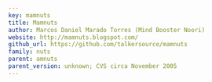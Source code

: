 ```yaml
---
key: mamnuts
title: Mamnuts
author: Marcos Daniel Marado Torres (Mind Booster Noori)
website: http://mamnuts.blogspot.com/
github_url: https://github.com/talkersource/mamnuts
family: nuts
parent: amnuts
parent_version: unknown; CVS circa November 2005
---
```

